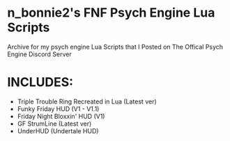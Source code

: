 # n_bonnie2's FNF Psych Engine Lua Scripts 

Archive for my psych engine Lua Scripts that I
Posted on The Offical Psych Engine Discord Server

# INCLUDES:
- Triple Trouble Ring Recreated in Lua (Latest ver)
- Funky Friday HUD (V1 - V1.1)
- Friday Night Bloxxin' HUD (V1)
- GF StrumLine (Latest ver)
- UnderHUD (Undertale HUD)

